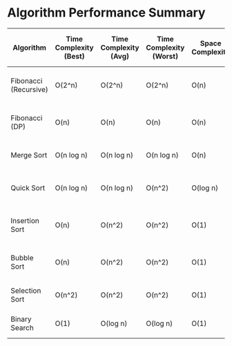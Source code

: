 # Algorithm Performance Summary

| Algorithm             | Time Complexity (Best) | Time Complexity (Avg) | Time Complexity (Worst) | Space Complexity | Observed Execution Time Trend | Observed Memory Usage Trend | Notes                       |
| --------------------- | ---------------------- | --------------------- | ----------------------- | ---------------- | ----------------------------- | --------------------------- | --------------------------- |
| Fibonacci (Recursive) | O(2^n)                 | O(2^n)                | O(2^n)                  | O(n)             | Exponential growth            | High due to recursion stack | Risk of stack overflow      |
| Fibonacci (DP)        | O(n)                   | O(n)                  | O(n)                    | O(n)             | Linear scaling                | Stable, moderate            | Much faster than recursive  |
| Merge Sort            | O(n log n)             | O(n log n)            | O(n log n)              | O(n)             | Smooth n log n growth         | Moderate due to merging     | Stable & efficient          |
| Quick Sort            | O(n log n)             | O(n log n)            | O(n^2)                  | O(log n)         | Very fast in average cases    | Low                         | Worst case on sorted data   |
| Insertion Sort        | O(n)                   | O(n^2)                | O(n^2)                  | O(1)             | Fast for small inputs         | Very low                    | Best for nearly sorted data |
| Bubble Sort           | O(n)                   | O(n^2)                | O(n^2)                  | O(1)             | Slow growth after small input | Very low                    | Inefficient for large data  |
| Selection Sort        | O(n^2)                 | O(n^2)                | O(n^2)                  | O(1)             | Predictably quadratic         | Very low                    | Rarely used in practice     |
| Binary Search         | O(1)                   | O(log n)              | O(log n)                | O(1)             | Very fast, logarithmic trend  | Negligible                  | Requires sorted data        |
